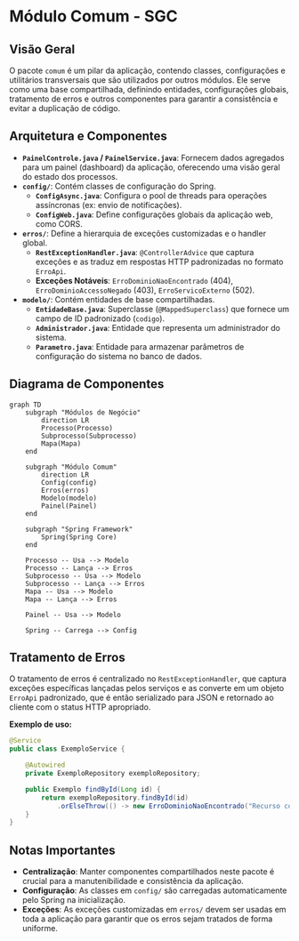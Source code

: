 # Módulo Comum - SGC

## Visão Geral
O pacote `comum` é um pilar da aplicação, contendo classes, configurações e utilitários transversais que são utilizados por outros módulos. Ele serve como uma base compartilhada, definindo entidades, configurações globais, tratamento de erros e outros componentes para garantir a consistência e evitar a duplicação de código.

## Arquitetura e Componentes

- **`PainelControle.java` / `PainelService.java`**: Fornecem dados agregados para um painel (dashboard) da aplicação, oferecendo uma visão geral do estado dos processos.
- **`config/`**: Contém classes de configuração do Spring.
  - **`ConfigAsync.java`**: Configura o pool de threads para operações assíncronas (ex: envio de notificações).
  - **`ConfigWeb.java`**: Define configurações globais da aplicação web, como CORS.
- **`erros/`**: Define a hierarquia de exceções customizadas e o handler global.
  - **`RestExceptionHandler.java`**: `@ControllerAdvice` que captura exceções e as traduz em respostas HTTP padronizadas no formato `ErroApi`.
  - **Exceções Notáveis**: `ErroDominioNaoEncontrado` (404), `ErroDominioAccessoNegado` (403), `ErroServicoExterno` (502).
- **`modelo/`**: Contém entidades de base compartilhadas.
  - **`EntidadeBase.java`**: Superclasse (`@MappedSuperclass`) que fornece um campo de ID padronizado (`codigo`).
  - **`Administrador.java`**: Entidade que representa um administrador do sistema.
  - **`Parametro.java`**: Entidade para armazenar parâmetros de configuração do sistema no banco de dados.

## Diagrama de Componentes
```mermaid
graph TD
    subgraph "Módulos de Negócio"
        direction LR
        Processo(Processo)
        Subprocesso(Subprocesso)
        Mapa(Mapa)
    end

    subgraph "Módulo Comum"
        direction LR
        Config(config)
        Erros(erros)
        Modelo(modelo)
        Painel(Painel)
    end

    subgraph "Spring Framework"
        Spring(Spring Core)
    end

    Processo -- Usa --> Modelo
    Processo -- Lança --> Erros
    Subprocesso -- Usa --> Modelo
    Subprocesso -- Lança --> Erros
    Mapa -- Usa --> Modelo
    Mapa -- Lança --> Erros

    Painel -- Usa --> Modelo

    Spring -- Carrega --> Config
```

## Tratamento de Erros
O tratamento de erros é centralizado no `RestExceptionHandler`, que captura exceções específicas lançadas pelos serviços e as converte em um objeto `ErroApi` padronizado, que é então serializado para JSON e retornado ao cliente com o status HTTP apropriado.

**Exemplo de uso:**
```java
@Service
public class ExemploService {

    @Autowired
    private ExemploRepository exemploRepository;

    public Exemplo findById(Long id) {
        return exemploRepository.findById(id)
            .orElseThrow(() -> new ErroDominioNaoEncontrado("Recurso com ID " + id + " não encontrado."));
    }
}
```

## Notas Importantes
- **Centralização**: Manter componentes compartilhados neste pacote é crucial para a manutenibilidade e consistência da aplicação.
- **Configuração**: As classes em `config/` são carregadas automaticamente pelo Spring na inicialização.
- **Exceções**: As exceções customizadas em `erros/` devem ser usadas em toda a aplicação para garantir que os erros sejam tratados de forma uniforme.